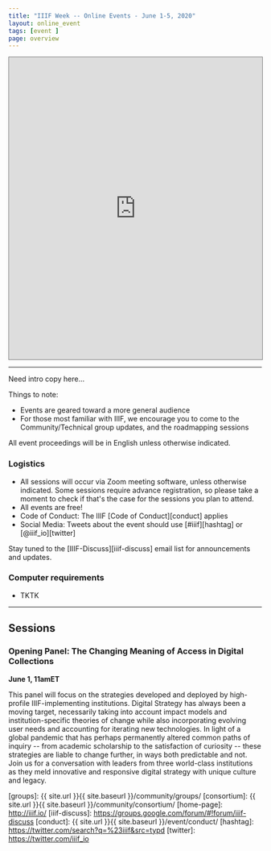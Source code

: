 ```yaml
---
title: "IIIF Week -- Online Events - June 1-5, 2020"
layout: online_event
tags: [event ]
page: overview
---
```


<iframe src="https://calendar.google.com/calendar/b/1/embed?height=600&amp;wkst=2&amp;bgcolor=%23ffffff&amp;ctz=America%2FNew_York&amp;src=MWhubTVoODZuOTRvcmUwdm5vbzE4OHRlcjhAZ3JvdXAuY2FsZW5kYXIuZ29vZ2xlLmNvbQ&amp;color=%23E67C73&amp;mode=WEEK&amp;tab=mc&amp;mode=week&dates=20200601/20200605&amp;title=IIIF%20Week" style="border:solid 1px #777; width: 100%; height: 600px;"></iframe>

---

Need intro copy here...


Things to note:
- Events are geared toward a more general audience
- For those most familiar with IIIF, we encourage you to come to the Community/Technical group updates, and the roadmapping sessions


All event proceedings will be in English unless otherwise indicated.


### Logistics

* All sessions will occur via Zoom meeting software, unless otherwise indicated. Some sessions require advance registration, so please take a moment to check if that's the case for the sessions you plan to attend.
* All events are free!
* Code of Conduct: The IIIF [Code of Conduct][conduct] applies
* Social Media: Tweets about the event should use [#iiif][hashtag] or [@iiif_io][twitter]

Stay tuned to the [IIIF-Discuss][iiif-discuss] email list for announcements and updates.


### Computer requirements
* TKTK

---

## Sessions

### Opening Panel: The Changing Meaning of Access in Digital Collections

**June 1, 11amET**

This panel will focus on the strategies developed and deployed by high-profile IIIF-implementing institutions. Digital Strategy has always been a moving target, necessarily taking into account impact models and institution-specific theories of change while also incorporating evolving user needs and accounting for iterating new technologies. In light of a global pandemic that has perhaps permanently altered common paths of inquiry -- from academic scholarship to the satisfaction of curiosity -- these strategies are liable to change further, in ways both predictable and not. Join us for a conversation with leaders from three world-class institutions as they meld innovative and responsive digital strategy with unique culture and legacy.


[iiif]: https://iiif.io/
[groups]: {{ site.url }}{{ site.baseurl }}/community/groups/
[consortium]: {{ site.url }}{{ site.baseurl }}/community/consortium/
[home-page]: http://iiif.io/
[iiif-discuss]: https://groups.google.com/forum/#!forum/iiif-discuss
[conduct]: {{ site.url }}{{ site.baseurl }}/event/conduct/
[hashtag]: https://twitter.com/search?q=%23iiif&src=typd
[twitter]: https://twitter.com/iiif_io